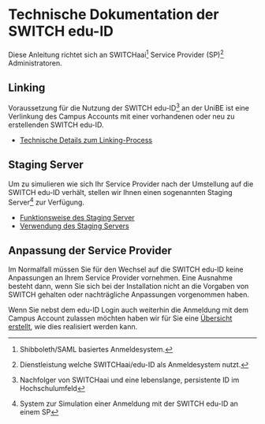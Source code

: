 # Technische Dokumentation der SWITCH edu-ID

Diese Anleitung richtet sich an SWITCHaai[^1] Service Provider (SP)[^2] Administratoren.

## Linking
Voraussetzung für die Nutzung der SWITCH edu-ID[^3] an der UniBE ist eine Verlinkung des Campus Accounts mit einer vorhandenen oder neu zu erstellenden SWITCH edu-ID.

* [Technische Details zum Linking-Process](./linking/aai-api.md)

## Staging Server
Um zu simulieren wie sich Ihr Service Provider nach der Umstellung auf die SWITCH edu-ID verhält, stellen wir Ihnen einen sogenannten Staging Server[^4] zur Verfügung.

* [Funktionsweise des Staging Server](./staging-server/how-it-works.md)
* [Verwendung des Staging Servers](./staging-server/how-to-use.md)

## Anpassung der Service Provider
Im Normalfall müssen Sie für den Wechsel auf die SWITCH edu-ID keine Anpassungen an Ihrem Service Provider vornehmen.
Eine Ausnahme besteht dann, wenn Sie sich bei der Installation nicht an die Vorgaben von SWITCH gehalten oder nachträgliche Anpassungen vorgenommen haben.

Wenn Sie nebst dem edu-ID Login auch weiterhin die Anmeldung mit dem Campus Account zulassen möchten haben wir für Sie eine [Übersicht erstellt](./service-provider/hybrid-login.md), wie dies realisiert werden kann.

[^1]: Shibboleth/SAML basiertes Anmeldesystem.
[^2]: Dienstleistung welche SWITCHaai/edu-ID als Anmeldesystem nutzt.
[^3]: Nachfolger von SWITCHaai und eine lebenslange, persistente ID im Hochschulumfeld
[^4]: System zur Simulation einer Anmeldung mit der SWITCH edu-ID an einem SP